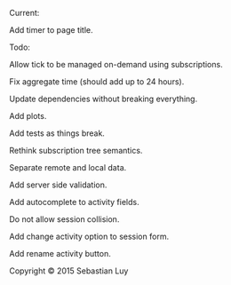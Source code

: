 Current:

Add timer to page title.

Todo:

Allow tick to be managed on-demand using subscriptions.

Fix aggregate time (should add up to 24 hours).

Update dependencies without breaking everything.

Add plots.

Add tests as things break.

Rethink subscription tree semantics.

Separate remote and local data.

Add server side validation.

Add autocomplete to activity fields.

Do not allow session collision.

Add change activity option to session form.

Add rename activity button.

Copyright © 2015 Sebastian Luy
